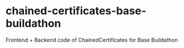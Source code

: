 # chained-certificates-base-buildathon
Frontend + Backend code of ChainedCertificates for Base Buildathon
